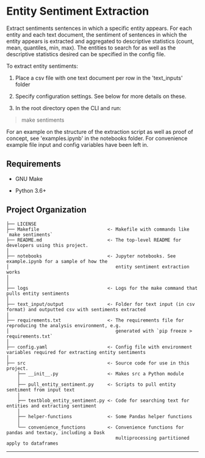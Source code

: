Entity Sentiment Extraction
==============================

Extract sentiments sentences in which a specific entity appears. For each entity and each text document, the sentiment
of sentences in which the entity appears is extracted and aggregated to descriptive statistics (count, mean, quantiles, min, max).
The entities to search for as well as the descriptive statistics desired can be specified in the config file.

To extract entity sentiments:

1. Place a csv file with one text document per row in the 'text_inputs' folder

2. Specify configuration settings. See below for more details on these.

3. In the root directory open the CLI and run:

> make sentiments

For an example on the structure of the extraction script as well as proof of concept, see 'examples.ipynb' in the notebooks folder. For convenience example file input and config variables have been left in.


Requirements
------------

* GNU Make

* Python 3.6+

Project Organization
------------

    ├── LICENSE
    ├── Makefile                         <- Makefile with commands like `make sentiments`
    ├── README.md                        <- The top-level README for developers using this project.
    │              
    ├── notebooks                        <- Jupyter notebooks. See example.ipynb for a sample of how the
    │                                       entity sentiment extraction works
    │                                       
    │              
    ├── logs                             <- Logs for the make command that pulls entity sentiments
    │              
    ├── text_input/output                <- Folder for text input (in csv format) and outputted csv with sentiments extracted
    │              
    ├── requirements.txt                 <- The requirements file for reproducing the analysis environment, e.g.
    │                                       generated with `pip freeze > requirements.txt`
    │               
    ├── config.yaml                      <- Config file with environment variables required for extracting entity sentiments
    │
    ├── src                              <- Source code for use in this project.
        ├── __init__.py                  <- Makes src a Python module
        │
        ├── pull_entity_sentiment.py     <- Scripts to pull entity sentiment from input text
        │
        ├── textblob_entity_sentiment.py <- Code for searching text for entities and extracting sentiment
        │
        ├── helper-functions             <- Some Pandas helper functions
        │
        └── convenience_functions        <- Convenience functions for pandas and textacy, including a Dask
                                            multiprocessing partitioned apply to dataframes



--------

